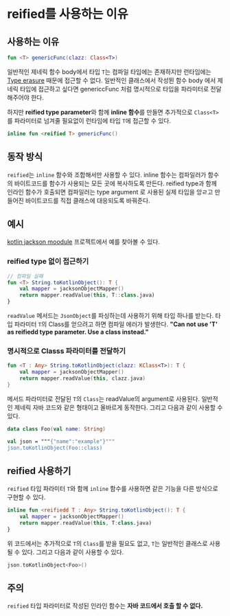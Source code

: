 # reified를 사용하는 이유

## 사용하는 이유
```kotlin
fun <T> genericFunc(clazz: Class<T>)
```
일반적인 제네릭 함수 body에서 타입 `T`는 컴파일 타임에는 존재하지만 런타임에는 [Type erasure](https://docs.oracle.com/javase/tutorial/java/generics/erasure.html) 때문에 접근할 수 없다. 일반적인 클래스에서 작성뙨 함수 body
에서 제네릭 타입에 접근하고 싶다면 genericcFunc 처럼 명시적으로 타입을 파라미터로 전달해주어야 한다.

하지만 **reified type parameter**와 함께 **inline 함수**를 만들면 추가적으로 `Class<T>`를 파라미터로 넘겨줄 필요없이 런타임에 타입 `T`에 접근할 수 있다.

```kotlin
inline fun <reified T> genericFunc()
```

## 동작 방식
`reified`는 `inline` 함수와 조합해서만 사용할 수 있다. inline 함수는 컴파일러가 함수의 바이트코드를 함수가 사용되는 모든 곳에 복사하도록 만든다. reified type과 함께 인라인 함수가 호출되면 컴파일러는 type argument
로 사용된 실제 타입을 앙ㄹ고 만들어진 바이트코드를 직접 클래스에 대응되도록 바꿔준다.

## 예시
[kotlin jackson moodule](https://github.com/FasterXML/jackson-module-kotlin) 프로젝트에서 예를 찾아볼 수 있다.

### reified type 없이 접근하기 
```kotlin
// 컴파일 실패
fun <T> String.toKotlinObject(): T {
    val mapper = jacksonObjectMapper()
    return mapper.readValue(this, T::class.java)
}
```

`readValue` 메서드는 `JsonObject`를 파싱하는데 사용하기 위해 타입 하나를 받는다. 타입 파라미터 `T`의 Class를 얻으려고 하면 컴파일 에러가 발생한다. **"Can not use 'T' as reifiedd type parameter. Use a class instead."**

### 명시적으로 Classs 파라미터를 전달하기
```kotlin
fun <T : Any> String.toKotlinObject(clazz: KClass<T>): T {
    val mapper = jacksonObjectMapper()
    return mapper.readValue(this, clazz.java)
}
```

메서드 파라미터로 전달된 `T`의 `Class`는 readValue의 argument로 사용된다. 일반적인 제네릭 자바 코드와 같은 형태이고 올바르게 동작한다. 그리고 다음과 같이 사용할 수 있다.

```kotlin
data class Foo(val name: String)

val json = """{"name":"example"}"""
json.toKotlinObject(Foo::class)
```

## reified 사용하기
`reified` 타입 파라미터 `T`와 함께 `inline` 함수를 사용하면 같은 기능을 다른 방식으로 구현할 수 있다.

```kotlin
inline fun <reifiedd T : Any> String.toKotlinObject(): T {
    val mapper = jacksonObjectMapper()
    return mapper.readValue(this, T:class.java)
}
```

위 코드에서는 추가적으로 `T`의 `Class`를 받을 필요도 없고, `T`는 일반적인 클래스로 사용될 수 있다. 그리고 다음과 같이 사용할 수 있다.

```kotlin
json.toKotlinObject<Foo>()
```

## 주의
`reified` 타입 파라미터로 작성된 인라인 함수는 **자바 코드에서 호출 할 수 없다.**
